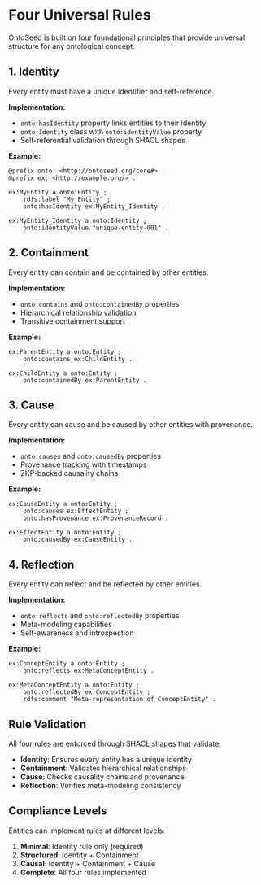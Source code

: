 # Four Universal Rules

OntoSeed is built on four foundational principles that provide universal structure for any ontological concept.

## 1. Identity

Every entity must have a unique identifier and self-reference.

**Implementation:**
- `onto:hasIdentity` property links entities to their identity
- `onto:Identity` class with `onto:identityValue` property
- Self-referential validation through SHACL shapes

**Example:**
```turtle
@prefix onto: <http://ontoseed.org/core#> .
@prefix ex: <http://example.org/> .

ex:MyEntity a onto:Entity ;
    rdfs:label "My Entity" ;
    onto:hasIdentity ex:MyEntity_Identity .

ex:MyEntity_Identity a onto:Identity ;
    onto:identityValue "unique-entity-001" .
```

## 2. Containment

Every entity can contain and be contained by other entities.

**Implementation:**
- `onto:contains` and `onto:containedBy` properties
- Hierarchical relationship validation
- Transitive containment support

**Example:**
```turtle
ex:ParentEntity a onto:Entity ;
    onto:contains ex:ChildEntity .

ex:ChildEntity a onto:Entity ;
    onto:containedBy ex:ParentEntity .
```

## 3. Cause

Every entity can cause and be caused by other entities with provenance.

**Implementation:**
- `onto:causes` and `onto:causedBy` properties
- Provenance tracking with timestamps
- ZKP-backed causality chains

**Example:**
```turtle
ex:CauseEntity a onto:Entity ;
    onto:causes ex:EffectEntity ;
    onto:hasProvenance ex:ProvenanceRecord .

ex:EffectEntity a onto:Entity ;
    onto:causedBy ex:CauseEntity .
```

## 4. Reflection

Every entity can reflect and be reflected by other entities.

**Implementation:**
- `onto:reflects` and `onto:reflectedBy` properties
- Meta-modeling capabilities
- Self-awareness and introspection

**Example:**
```turtle
ex:ConceptEntity a onto:Entity ;
    onto:reflects ex:MetaConceptEntity .

ex:MetaConceptEntity a onto:Entity ;
    onto:reflectedBy ex:ConceptEntity ;
    rdfs:comment "Meta-representation of ConceptEntity" .
```

## Rule Validation

All four rules are enforced through SHACL shapes that validate:

- **Identity**: Ensures every entity has a unique identity
- **Containment**: Validates hierarchical relationships
- **Cause**: Checks causality chains and provenance
- **Reflection**: Verifies meta-modeling consistency

## Compliance Levels

Entities can implement rules at different levels:

1. **Minimal**: Identity rule only (required)
2. **Structured**: Identity + Containment
3. **Causal**: Identity + Containment + Cause
4. **Complete**: All four rules implemented